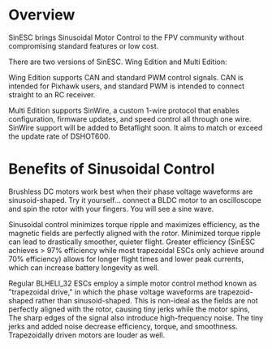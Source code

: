 # Overview
SinESC brings Sinusoidal Motor Control to the FPV community without compromising standard features or low cost.

There are two versions of SinESC. Wing Edition and Multi Edition:

Wing Edition supports CAN and standard PWM control signals. CAN is intended for Pixhawk users, and standard PWM is intended to connect straight to an RC receiver.

Multi Edition supports SinWire, a custom 1-wire protocol that enables configuration, firmware updates, and speed control all through one wire.
SinWire support will be added to Betaflight soon. It aims to match or exceed the update rate of DSHOT600.
# Benefits of Sinusoidal Control
Brushless DC motors work best when their phase voltage waveforms are sinusoid-shaped. Try it yourself... connect a BLDC motor to an oscilloscope and spin the rotor with your fingers. You will see a sine wave. 

Sinusoidal control minimizes torque ripple and maximizes efficiency, as the magnetic fields are perfectly aligned with the rotor. Minimized torque ripple can lead to drastically smoother, quieter flight. Greater efficiency (SinESC achieves > 97% efficiency while most trapezoidal ESCs only achieve around 70% efficiency) allows for longer flight times and lower peak currents, which can increase battery longevity as well.

Regular BLHELI_32 ESCs employ a simple motor control method known as "trapezoidal drive," in which the phase voltage waveforms are trapezoid-shaped rather than sinusoid-shaped. This is non-ideal as the fields are not perfectly aligned with the rotor, causing tiny jerks while the motor spins, The sharp edges of the signal also introduce high-frequency noise. The tiny jerks and added noise decrease efficiency, torque, and smoothness. Trapezoidally driven motors are louder as well.
